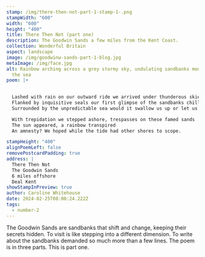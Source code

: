 ```yaml
---
stamp: /img/there-then-not-part-1-stamp-1-.png
stampWidth: "600"
width: "600"
height: "400"
title: There Then Not (part one)
description: The Goodwin Sands a few miles from the Kent Coast.
collection: Wonderful Britain
aspect: landscape
image: /img/goodwinw-sands-part-1-blog.jpg
metaImage: /img/face.jpg
alt: Rainbow arching across a grey stormy sky, undulating sandbanks moulded by
  the sea
poem: |+
  

  Lashed with rain on our outward ride we arrived under thunderous skies
  Flanked by inquisitive seals our first glimpse of the sandbanks chilled
  Surrounded by the unpredictable sea would it swallow us up or let us be?

  With trepidation we stepped ashore, trespasses on these famed sands
  The sun appeared, a rainbow transpired
  An amnesty? We hoped while the tide had other shores to scope.

stampHeight: "400"
alignPoemLeft: false
removePostcardPadding: true
address: |
  There Then Not
  The Goodwin Sands
  6 miles offshore 
  Deal Kent
showStampInPreview: true
author: Caroline Whitehouse
date: 2024-02-25T08:00:24.222Z
tags:
  - number-2
---
```

The Goodwin Sands are sandbanks that shift and change, keeping their secrets hidden. 
To visit is like stepping into a different dimension. To write about the sandbanks demanded so much more than a few lines. The poem is in three parts. This is part one.